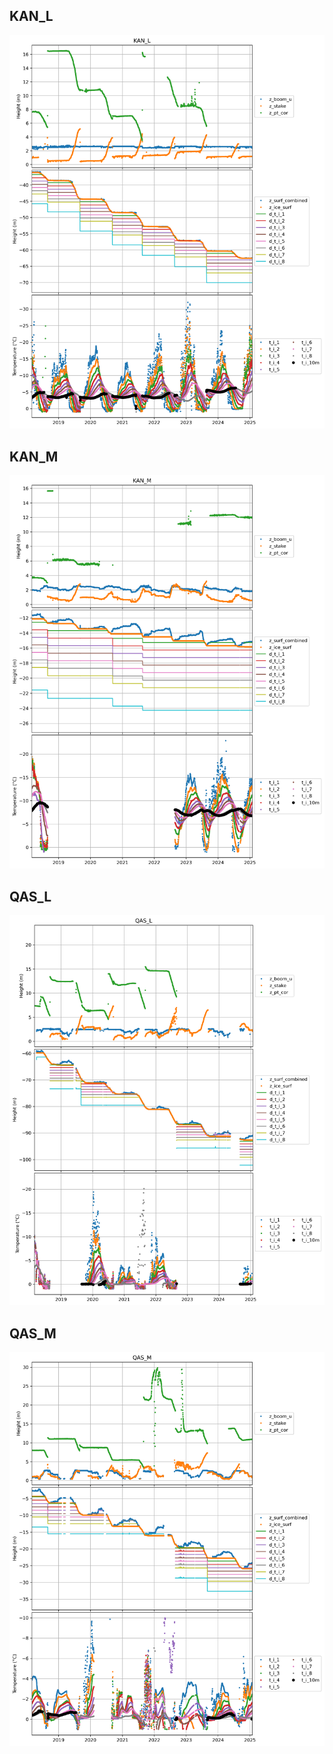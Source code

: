 ## KAN_L
![KAN_L](../figures/surface_height/sites/KAN_L.png)
 
## KAN_M
![KAN_M](../figures/surface_height/sites/KAN_M.png)
 
## QAS_L
![QAS_L](../figures/surface_height/sites/QAS_L.png)
 
## QAS_M
![QAS_M](../figures/surface_height/sites/QAS_M.png)
 
